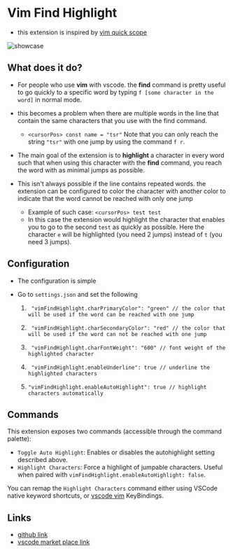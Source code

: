 # Vim Find Highlight

- this extension is inspired by [vim quick scope](https://github.com/unblevable/quick-scope)

![showcase](./showcase.gif)

## What does it do?

- For people who use **vim** with vscode. the **find** command is pretty useful to go quickly to a specific word by typing `f [some character in the word]` in normal mode.

- this becomes a problem when there are multiple words in the line that contain the same characters that you use with the find command.

  - `<cursorPos> const name = "tsr"` Note that you can only reach the string `"tsr"` with one jump by using the command `f r`.

- The main goal of the extension is to **highlight** a character in every word such that when using this character with the **find** command, you reach the word with as minimal jumps as possible.

- This isn't always possible if the line contains repeated words. the extension can be configured to color the character with another color to indicate that the word cannot be reached with only one jump
  - Example of such case: `<cursorPos> test test`
  - In this case the extension would highlight the character that enables you to go to the second `test` as quickly as possible. Here the character `e` will be highlighted (you need 2 jumps) instead of `t` (you need 3 jumps).

## Configuration

- The configuration is simple
- Go to `settings.json` and set the following

  1. ` "vimFindHighlight.charPrimaryColor": "green" // the color that will be used if the word can be reached with one jump`

  2. ` "vimFindHighlight.charSecondaryColor": "red" // the color that will be used if the word can not be reached with one jump`

  3. ` "vimFindHighlight.charFontWeight": "600" // font weight of the highlighted character`

  4. ` "vimFindHighlight.enableUnderline": true // underline the highlighted characters`

  5. `"vimFindHighlight.enableAutoHighlight": true // highlight characters automatically`
  

## Commands

This extension exposes two commands (accessible through the command palette):

- `Toggle Auto Highlight`: Enables or disables the autohighlight setting described above.
- `Highlight Characters`: Force a highlight of jumpable characters. Useful when paired with `vimFindHighlight.enableAutoHighlight: false`.

You can remap the `Highlight Characters` command either using VSCode native keyword shortcuts, or [vscode vim](https://github.com/VSCodeVim/Vim) KeyBindings.

## Links

- [github link](https://github.com/magdyamr542/vim-find-highlight)
- [vscode market place link](https://marketplace.visualstudio.com/items?itemName=AmrMetwally.vim-find-highlight)
